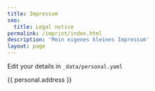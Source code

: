 ```yaml
---
title: Impressum
seo:
  title: Legal notice
permalink: /imprint/index.html
description: 'Mein eigenes kleines Impressum'
layout: page
---
```


Edit your details in `_data/personal.yaml`

{{ personal.address }}
